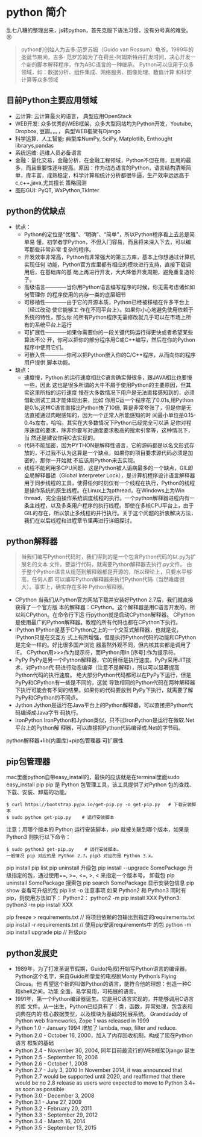 # python 简介

乱七八糟的整理出来，js转python，首先克服下语法习惯，没有分号真的难受。😣

> python的创始⼈为吉多·范罗苏姆（Guido van Rossum）龟爷。1989年的圣诞节期间，吉多·
范罗苏姆为了在荷兰-阿姆斯特丹打发时间，决⼼开发⼀个新的脚本解释程序，作为ABC语⾔的⼀种继承。 
Python可以应⽤于众多领域，如：数据分析、组件集成、⽹络服务、图像处理、数值计算
和科学计算等众多领域

## ⽬前Python主要应⽤领域
- 云计算: 云计算最⽕的语⾔， 典型应⽤OpenStack
- WEB开发: 众多优秀的WEB框架，众多⼤型⽹站均为Python开发，Youtube, Dropbox, ⾖瓣。。。， 典型WEB框架有Django
- 科学运算、⼈⼯智能: 典型库NumPy, SciPy, Matplotlib, Enthought librarys,pandas
- 系统运维: 运维⼈员必备语⾔
- ⾦融：量化交易，⾦融分析，在⾦融⼯程领域，Python不但在⽤，且⽤的最多，⽽且重要性逐年提⾼。原因：作为动态语⾔的Python，语⾔结构清晰简单，库丰富，成熟稳定，科学计算和统计分析都很⽜逼，⽣产效率远远⾼于c,c++,java,尤其擅⻓
策略回测
- 图形GUI: PyQT, WxPython,TkInter


## python的优缺点
- 优点：
  - Python的定位是“优雅”、“明确”、“简单”，所以Python程序看上去总是简单易
懂，初学者学Python，不但⼊⻔容易，⽽且将来深⼊下去，可以编写那些⾮常⾮常
复杂的程序。
  - 开发效率⾮常⾼，Python有⾮常强⼤的第三⽅库，基本上你想通过计算机实现任何
功能，Python官⽅库⾥都有相应的模块进⾏⽀持，直接下载调⽤后，在基础库的基
础上再进⾏开发，⼤⼤降低开发周期，避免重复造轮⼦。
  - ⾼级语⾔————当你⽤Python语⾔编写程序的时候，你⽆需考虑诸如如何管理你
的程序使⽤的内存⼀类的底层细节
  - 可移植性————由于它的开源本质，Python已经被移植在许多平台上（经过改动
使它能够⼯ 作在不同平台上）。如果你⼩⼼地避免使⽤依赖于系统的特性，那么你
的所有Python程序⽆需修改就⼏乎可以在市场上所有的系统平台上运⾏
  - 可扩展性————如果你需要你的⼀段关键代码运⾏得更快或者希望某些算法不公
开，你可以把你的部分程序⽤C或C++编写，然后在你的Python程序中使⽤它们。
  - 可嵌⼊性————你可以把Python嵌⼊你的C/C++程序，从⽽向你的程序⽤户提供
脚本功能。
- 缺点：
  - 速度慢，Python 的运⾏速度相⽐C语⾔确实慢很多，跟JAVA相⽐也要慢⼀些，因此
这也是很多所谓的⼤⽜不屑于使⽤Python的主要原因，但其实这⾥所指的运⾏速度
慢在⼤多数情况下⽤户是⽆法直接感知到的，必须借助测试⼯具才能体现出来，⽐如
你⽤C运⼀个程序花了0.01s,⽤Python是0.1s,这样C语⾔直接⽐Python快了10倍,
算是⾮常夸张了，但是你是⽆法直接通过⾁眼感知的，因为⼀个正常⼈所能感知的时
间最⼩单位是0.15-0.4s左右，哈哈。其实在⼤多数情况下Python已经完全可以满
⾜你对程序速度的要求，除⾮你要写对速度要求极⾼的搜索引擎等，这种情况下，当
然还是建议你⽤C去实现的。
  - 代码不能加密，因为PYTHON是解释性语⾔，它的源码都是以名⽂形式存放的，不过我不认为这算是⼀个缺点，如果你的项⽬要求源代码必须是加密的，那你⼀开始就
不应该⽤Python来去实现。
  - 线程不能利⽤多CPU问题，这是Python被⼈诟病最多的⼀个缺点，GIL即全局解释器锁（Global Interpreter Lock），是计算机程序设计语⾔解释器⽤于同步线程的⼯具，使得任何时刻仅有⼀个线程在执⾏，Python的线程是操作系统的原⽣线程。在Linux上为pthread，在Windows上为Win thread，完全由操作系统调度线程的执⾏。⼀个python解释器进程内有⼀条主线程，以及多条⽤户程序的执⾏线程。即使在多核CPU平台上，由于GIL的存在，所以禁⽌多线程的并⾏执⾏。关于这个问题的折衷解决⽅法，我们在以后线程和进程章节⾥再进⾏详细探讨。

## python解释器
 > 当我们编写Python代码时，我们得到的是⼀个包含Python代码的以.py为扩展名的⽂本
⽂件。要运⾏代码，就需要Python解释器去执⾏.py⽂件。
由于整个Python语⾔从规范到解释器都是开源的，所以理论上，只要⽔平够⾼，任何⼈都
可以编写Python解释器来执⾏Python代码（当然难度很⼤）。事实上，确实存在多种
Python解释器。
- CPython
当我们从Python官⽅⽹站下载并安装好Python 2.7后，我们就直接获得了⼀个官⽅版
本的解释器：CPython。这个解释器是⽤C语⾔开发的，所以叫CPython。在命令⾏下运
⾏python就是启动CPython解释器。
CPython是使⽤最⼴的Python解释器。教程的所有代码也都在CPython下执⾏。
- IPython
 IPython是基于CPython之上的⼀个交互式解释器，也就是说，IPython只是在交互⽅
式上有所增强，但是执⾏Python代码的功能和CPython是完全⼀样的。好⽐很多国产浏览
器虽然外观不同，但内核其实都是调⽤了IE。
CPython⽤>>>作为提示符，⽽IPython⽤In [序号]:作为提示符。
- PyPy
 PyPy是另⼀个Python解释器，它的⽬标是执⾏速度。PyPy采⽤JIT技术，对Python代
码进⾏动态编译（注意不是解释），所以可以显著提⾼Python代码的执⾏速度。
绝⼤部分Python代码都可以在PyPy下运⾏，但是PyPy和CPython有⼀些是不同的，这就
导致相同的Python代码在两种解释器下执⾏可能会有不同的结果。如果你的代码要放到
PyPy下执⾏，就需要了解PyPy和CPython的不同点。
- Jython
 Jython是运⾏在Java平台上的Python解释器，可以直接把Python代码编译成Java字节
码执⾏。
- IronPython
 IronPython和Jython类似，只不过IronPython是运⾏在微软.Net平台上的Python解
释器，可以直接把Python代码编译成.Net的字节码。

python解释器+lib(内置库)+pip包管理器
可扩展性
## pip包管理器
mac里面python自带easy_install的，最快的应该就是在terminal里面sudo easy_install pip
pip 是 Python 包管理工具，该工具提供了对Python 包的查找、下载、安装、卸载的功能。
```shell
$ curl https://bootstrap.pypa.io/get-pip.py -o get-pip.py   # 下载安装脚本
$ sudo python get-pip.py    # 运行安装脚本
```
注意：用哪个版本的 Python 运行安装脚本，pip 就被关联到哪个版本，如果是 Python3 则执行以下命令：
```shell
$ sudo python3 get-pip.py    # 运行安装脚本。
一般情况 pip 对应的是 Python 2.7，pip3 对应的是 Python 3.x。
```
pip install
pip list
pip uninstall
升级包 pip install --upgrade SomePackage
升级指定的包，通过使用==, >=, <=, >, < 来指定一个版本号。
卸载包 pip uninstall SomePackage
搜索包 pip search SomePackage
显示安装包信息 pip show 
查看可升级的包 pip list -o
注意事项
如果 Python2 和 Python3 同时有 pip，则使用方法如下：
 Python2：
 python2 -m pip install XXX
 Python3:
 python3 -m pip install XXX

pip freeze > requirements.txt // 将项目依赖的包输出到指定的requirements.txt
pip install -r requirements.txt // 使用pip安装requirements中 的包
python -m pip install upgrade pip // 升级pip
## python发展史
- 1989年，为了打发圣诞节假期，Guido(⻳叔)开始写Python语⾔的编译器。
Python这个名字，来⾃Guido所挚爱的电视剧Monty Python’s Flying Circus。他
希望这个新的叫做Python的语⾔，能符合他的理想：创造⼀种C和shell之间，功能
全⾯，易学易⽤，可拓展的语⾔。
- 1991年，第⼀个Python编译器诞⽣。它是⽤C语⾔实现的，并能够调⽤C语⾔的库
⽂件。从⼀出⽣，Python已经具有了：类，函数，异常处理，包含表和词典在内的
核⼼数据类型，以及模块为基础的拓展系统。
Granddaddy of Python web frameworks, Zope 1 was released in 1999
- Python 1.0 - January 1994 增加了 lambda, map, filter and reduce.
- Python 2.0 - October 16, 2000，加⼊了内存回收机制，构成了现在Python语⾔
框架的基础
- Python 2.4 - November 30, 2004, 同年⽬前最流⾏的WEB框架Django 诞⽣
- Python 2.5 - September 19, 2006
- Python 2.6 - October 1, 2008
- Python 2.7 - July 3, 2010
In November 2014, it was announced that Python 2.7 would be
supported until 2020, and reaffirmed that there would be no 2.8 release
as users were expected to move to Python 3.4+ as soon as possible
- Python 3.0 - December 3, 2008
- Python 3.1 - June 27, 2009
- Python 3.2 - February 20, 2011
- Python 3.3 - September 29, 2012
- Python 3.4 - March 16, 2014
- Python 3.5 - September 13, 2015
